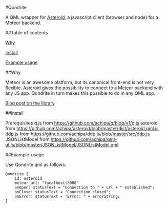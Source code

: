 #Qondrite

A QML wrapper for [Asteroid](http://github.com/modora/asteroid), a 
javascript client (browser and node) for a Meteor backend.

##Table of contents

[Why](#why)

[Install](#install)

[Example usage](#example-usage)

##Why

Meteor is an awesome platform, but its canonical
front-end is not very flexible. Asteroid gives the
possibility to connect to a Meteor backend with any JS app.
Qondrite in turn makes this possible to do in any QML app.

[Blog post on the library](http://mondora.com/#!/post/e2da7bd7ccb774de13324488b4e24abd)

##Install

Prerequisites
q.js from https://github.com/achipa/q/blob/v1/q.js
asteroid from https://github.com/achipa/asteroid/blob/master/dist/asteroid.qml.js
ddp.js from https://github.com/achipa/ddp.js/blob/master/src/ddp.js
JSONListModel from https://github.com/achipa/qml-utils/blob/master/JSONListModel/JSONListModel.qml

##Example-usage

Use Qondrite.qml as follows:

    Qondrite {
        id: asteroid
        meteor_url: "localhost:3000"
        onOpen: statusText = "Connection to " + url + " established";
        onClose: statusText = "Connection closed";
        onError: statusText = "Error: " + errorString;
    }